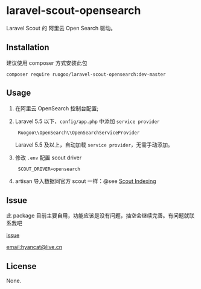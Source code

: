 # laravel-scout-opensearch

Laravel Scout 的 阿里云 Open Search 驱动。

## Installation

建议使用 composer 方式安装此包

    composer require ruogoo/laravel-scout-opensearch:dev-master

## Usage

1. 在阿里云 OpenSearch 控制台配置;

2. Laravel 5.5 以下，`config/app.php`  中添加 `service provider`

        Ruogoo\\OpenSearch\\OpenSearchServiceProvider

    Laravel 5.5 及以上，自动加载 `service provider`，无需手动添加。

3. 修改 `.env` 配置 scout driver

        SCOUT_DRIVER=opensearch

4. artisan 导入数据同官方 scout 一样：@see [Scout Indexing](https://laravel.com/docs/5.5/scout#indexing)

## Issue

此 package 目前主要自用，功能应该是没有问题，抽空会继续完善。有问题就联系我吧

[issue](https://github.com/ruogoo/laravel-scout-opensearch/issues)

[email:hyancat@live.cn](mailto:hyancat@live.cn)

## License

None.
